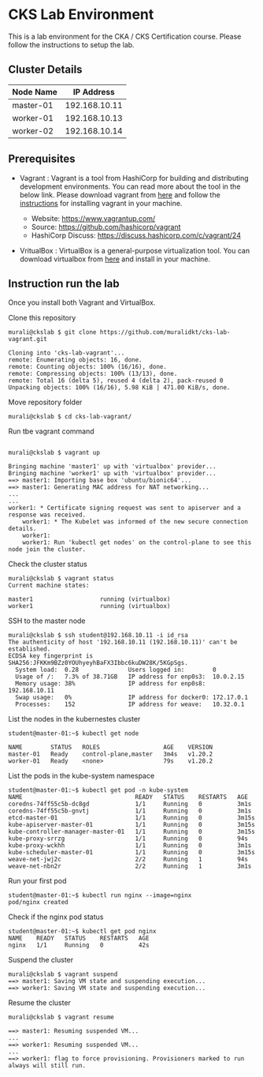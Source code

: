 
# CKS Lab Environment
This is a lab environment for the CKA / CKS Certification course. Please follow the instructions to setup the lab.
## Cluster Details
  | Node Name   | IP Address           |
  | ------      | ------------- |
  | master-01   | 192.168.10.11 |
  | worker-01   | 192.168.10.13 |
  | worker-02   | 192.168.10.14 | 
## Prerequisites
- Vagrant : Vagrant is a tool from HashiCorp for building and distributing development environments. You can read more about the tool in the below link. Please download vagrant from [here](https://www.vagrantup.com/downloads) and follow the [instructions](https://learn.hashicorp.com/tutorials/vagrant/getting-started-install) for installing vagrant in your machine.
    - Website: https://www.vagrantup.com/
    - Source: https://github.com/hashicorp/vagrant
    - HashiCorp Discuss: https://discuss.hashicorp.com/c/vagrant/24


- VritualBox : VirtualBox is a general-purpose virtualization tool. You can download virtualbox from [here](https://www.virtualbox.org/wiki/Downloads) and install in your machine.

## Instruction run the lab
Once you install both Vagrant and VirtualBox.

Clone this repository
````
murali@ckslab $ git clone https://github.com/muralidkt/cks-lab-vagrant.git

Cloning into 'cks-lab-vagrant'...
remote: Enumerating objects: 16, done.
remote: Counting objects: 100% (16/16), done.
remote: Compressing objects: 100% (13/13), done.
remote: Total 16 (delta 5), reused 4 (delta 2), pack-reused 0
Unpacking objects: 100% (16/16), 5.98 KiB | 471.00 KiB/s, done.
````

Move repository folder
````
murali@ckslab $ cd cks-lab-vagrant/
````
Run tbe vagrant command
````

murali@ckslab $ vagrant up

Bringing machine 'master1' up with 'virtualbox' provider...
Bringing machine 'worker1' up with 'virtualbox' provider...
==> master1: Importing base box 'ubuntu/bionic64'...
==> master1: Generating MAC address for NAT networking...
...
...
worker1: * Certificate signing request was sent to apiserver and a response was received.
    worker1: * The Kubelet was informed of the new secure connection details.
    worker1: 
    worker1: Run 'kubectl get nodes' on the control-plane to see this node join the cluster.
````
Check the cluster status
````
murali@ckslab $ vagrant status
Current machine states:

master1                   running (virtualbox)
worker1                   running (virtualbox)
````
SSH to the master node
````
murali@ckslab $ ssh student@192.168.10.11 -i id_rsa
The authenticity of host '192.168.10.11 (192.168.10.11)' can't be established.
ECDSA key fingerprint is SHA256:JFKKm9BZz0YOUhyeyhBaFX3Ibbc6kuDW28K/5KGpSgs.
  System load:  0.28              Users logged in:        0
  Usage of /:   7.3% of 38.71GB   IP address for enp0s3:  10.0.2.15
  Memory usage: 38%               IP address for enp0s8:  192.168.10.11
  Swap usage:   0%                IP address for docker0: 172.17.0.1
  Processes:    152               IP address for weave:   10.32.0.1

````
List the nodes in the kubernestes cluster
````
student@master-01:~$ kubectl get node

NAME        STATUS   ROLES                  AGE    VERSION
master-01   Ready    control-plane,master   3m4s   v1.20.2
worker-01   Ready    <none>                 79s    v1.20.2
````
List the pods in the kube-system namespace
````
student@master-01:~$ kubectl get pod -n kube-system
NAME                                READY   STATUS    RESTARTS   AGE
coredns-74ff55c5b-dc8gd             1/1     Running   0          3m1s
coredns-74ff55c5b-gnvtj             1/1     Running   0          3m1s
etcd-master-01                      1/1     Running   0          3m15s
kube-apiserver-master-01            1/1     Running   0          3m15s
kube-controller-manager-master-01   1/1     Running   0          3m15s
kube-proxy-srrzg                    1/1     Running   0          94s
kube-proxy-wckhh                    1/1     Running   0          3m1s
kube-scheduler-master-01            1/1     Running   0          3m15s
weave-net-jwj2c                     2/2     Running   1          94s
weave-net-nbn2r                     2/2     Running   1          3m1s
````
Run your first pod
````
student@master-01:~$ kubectl run nginx --image=nginx
pod/nginx created

````
Check if the nginx pod status
````
student@master-01:~$ kubectl get pod nginx 
NAME    READY   STATUS    RESTARTS   AGE
nginx   1/1     Running   0          42s
````

Suspend the cluster
````
murali@ckslab $ vagrant suspend
==> master1: Saving VM state and suspending execution...
==> worker1: Saving VM state and suspending execution...
````
Resume the cluster
````
murali@ckslab $ vagrant resume

==> master1: Resuming suspended VM...
...
==> worker1: Resuming suspended VM...
...
==> worker1: flag to force provisioning. Provisioners marked to run always will still run.
````
